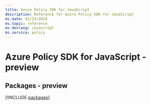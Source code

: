 ```yaml
---
title: Azure Policy SDK for JavaScript
description: Reference for Azure Policy SDK for JavaScript
ms.date: 01/23/2024
ms.topic: reference
ms.devlang: javascript
ms.service: policy
---
```

# Azure Policy SDK for JavaScript - preview
## Packages - preview
[!INCLUDE [packages](policy-index.md)]